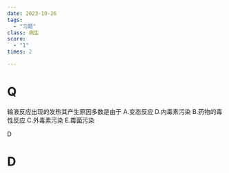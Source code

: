 ```yaml
---
date: 2023-10-26
tags:
  - "习题"
class: 病生
score:
  - "1"
times: 2

---
```



# Q
输液反应出现的发热其产生原因多数是由于
A.变态反应
D.内毒素污染
B.药物的毒性反应
C.外毒素污染
E.霉菌污染



D





# D